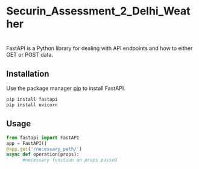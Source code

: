 # Securin_Assessment_2_Delhi_Weather

# 

FastAPI is a Python library for dealing with API endpoints and how to either GET or POST data.

## Installation

Use the package manager [pip](https://pip.pypa.io/en/stable/) to install FastAPI.

```bash
pip install fastapi
pip install uvicorn
```

## Usage

```python
from fastapi import FastAPI
app = FastAPI()
@app.get('/necessary_path/')
async def operation(props):
      #necessary function on props passed
```
